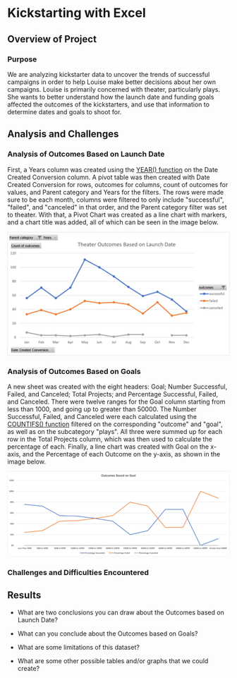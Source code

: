 # Kickstarting with Excel

## Overview of Project

### Purpose

We are analyzing kickstarter data to uncover the trends of successful campaigns in order to help Louise make better decisions about her own campaigns. Louise is primarily concerned with theater, particularly plays. She wants to better understand how the launch date and funding goals affected the outcomes of the kickstarters, and use that information to determine dates and goals to shoot for. 

## Analysis and Challenges

### Analysis of Outcomes Based on Launch Date

First, a Years column was created using the [YEAR() function](https://support.microsoft.com/en-us/office/year-function-c64f017a-1354-490d-981f-578e8ec8d3b9) on the Date Created Conversion column. A pivot table was then created with Date Created Conversion for rows, outcomes for columns, count of outcomes for values, and Parent category and Years for the filters. The rows were made sure to be each month, columns were filtered to only include "successful", "failed", and "canceled" in that order, and the Parent category filter was set to theater. With that, a Pivot Chart was created as a line chart with markers, and a chart title was added, all of which can be seen in the image below. 

![Theater Outcomes vs Launch](resources/Theater_Outcomes_vs_Launch.png)

### Analysis of Outcomes Based on Goals

A new sheet was created with the eight headers: Goal; Number Successful, Failed, and Canceled; Total Projects; and Percentage Successful, Failed, and Canceled. There were twelve ranges for the Goal column starting from less than 1000, and going up to greater than 50000. The Number Successful, Failed, and Canceled were each calculated using the [COUNTIFS() function](https://support.microsoft.com/en-us/office/countifs-function-dda3dc6e-f74e-4aee-88bc-aa8c2a866842) filtered on the corresponding "outcome" and "goal", as well as on the subcategory "plays". All three were summed up for each row in the Total Projects column, which was then used to calculate the percentage of each. Finally, a line chart was created with Goal on the x-axis, and the Percentage of each Outcome on the y-axis, as shown in the image below. 

![Outcomes vs Goals](resources/Outcomes_vs_Goals.png)

### Challenges and Difficulties Encountered

## Results

- What are two conclusions you can draw about the Outcomes based on Launch Date?

- What can you conclude about the Outcomes based on Goals?

- What are some limitations of this dataset?

- What are some other possible tables and/or graphs that we could create?
